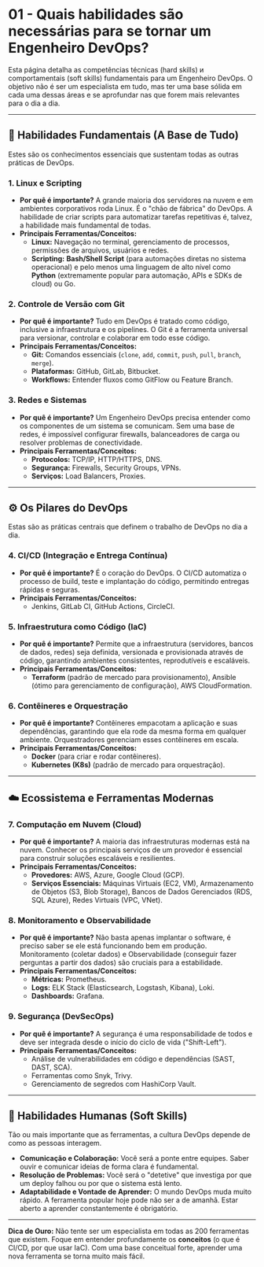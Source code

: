 # 01 - Quais habilidades são necessárias para se tornar um Engenheiro DevOps?

Esta página detalha as competências técnicas (hard skills) и comportamentais (soft skills) fundamentais para um Engenheiro DevOps. O objetivo não é ser um especialista em tudo, mas ter uma base sólida em cada uma dessas áreas e se aprofundar nas que forem mais relevantes para o dia a dia.

---

## 🚀 Habilidades Fundamentais (A Base de Tudo)

Estes são os conhecimentos essenciais que sustentam todas as outras práticas de DevOps.

### 1. Linux e Scripting
* **Por quê é importante?** A grande maioria dos servidores na nuvem e em ambientes corporativos roda Linux. É o "chão de fábrica" do DevOps. A habilidade de criar scripts para automatizar tarefas repetitivas é, talvez, a habilidade mais fundamental de todas.
* **Principais Ferramentas/Conceitos:**
    * **Linux:** Navegação no terminal, gerenciamento de processos, permissões de arquivos, usuários e redes.
    * **Scripting:** **Bash/Shell Script** (para automações diretas no sistema operacional) e pelo menos uma linguagem de alto nível como **Python** (extremamente popular para automação, APIs e SDKs de cloud) ou Go.

### 2. Controle de Versão com Git
* **Por quê é importante?** Tudo em DevOps é tratado como código, inclusive a infraestrutura e os pipelines. O Git é a ferramenta universal para versionar, controlar e colaborar em todo esse código.
* **Principais Ferramentas/Conceitos:**
    * **Git:** Comandos essenciais (`clone`, `add`, `commit`, `push`, `pull`, `branch`, `merge`).
    * **Plataformas:** GitHub, GitLab, Bitbucket.
    * **Workflows:** Entender fluxos como GitFlow ou Feature Branch.

### 3. Redes e Sistemas
* **Por quê é importante?** Um Engenheiro DevOps precisa entender como os componentes de um sistema se comunicam. Sem uma base de redes, é impossível configurar firewalls, balanceadores de carga ou resolver problemas de conectividade.
* **Principais Ferramentas/Conceitos:**
    * **Protocolos:** TCP/IP, HTTP/HTTPS, DNS.
    * **Segurança:** Firewalls, Security Groups, VPNs.
    * **Serviços:** Load Balancers, Proxies.

---

## ⚙️ Os Pilares do DevOps

Estas são as práticas centrais que definem o trabalho de DevOps no dia a dia.

### 4. CI/CD (Integração e Entrega Contínua)
* **Por quê é importante?** É o coração do DevOps. O CI/CD automatiza o processo de build, teste e implantação do código, permitindo entregas rápidas e seguras.
* **Principais Ferramentas/Conceitos:**
    * Jenkins, GitLab CI, GitHub Actions, CircleCI.

### 5. Infraestrutura como Código (IaC)
* **Por quê é importante?** Permite que a infraestrutura (servidores, bancos de dados, redes) seja definida, versionada e provisionada através de código, garantindo ambientes consistentes, reprodutíveis e escaláveis.
* **Principais Ferramentas/Conceitos:**
    * **Terraform** (padrão de mercado para provisionamento), Ansible (ótimo para gerenciamento de configuração), AWS CloudFormation.

### 6. Contêineres e Orquestração
* **Por quê é importante?** Contêineres empacotam a aplicação e suas dependências, garantindo que ela rode da mesma forma em qualquer ambiente. Orquestradores gerenciam esses contêineres em escala.
* **Principais Ferramentas/Conceitos:**
    * **Docker** (para criar e rodar contêineres).
    * **Kubernetes (K8s)** (padrão de mercado para orquestração).

---

## ☁️ Ecossistema e Ferramentas Modernas

### 7. Computação em Nuvem (Cloud)
* **Por quê é importante?** A maioria das infraestruturas modernas está na nuvem. Conhecer os principais serviços de um provedor é essencial para construir soluções escaláveis e resilientes.
* **Principais Ferramentas/Conceitos:**
    * **Provedores:** AWS, Azure, Google Cloud (GCP).
    * **Serviços Essenciais:** Máquinas Virtuais (EC2, VM), Armazenamento de Objetos (S3, Blob Storage), Bancos de Dados Gerenciados (RDS, SQL Azure), Redes Virtuais (VPC, VNet).

### 8. Monitoramento e Observabilidade
* **Por quê é importante?** Não basta apenas implantar o software, é preciso saber se ele está funcionando bem em produção. Monitoramento (coletar dados) e Observabilidade (conseguir fazer perguntas a partir dos dados) são cruciais para a estabilidade.
* **Principais Ferramentas/Conceitos:**
    * **Métricas:** Prometheus.
    * **Logs:** ELK Stack (Elasticsearch, Logstash, Kibana), Loki.
    * **Dashboards:** Grafana.

### 9. Segurança (DevSecOps)
* **Por quê é importante?** A segurança é uma responsabilidade de todos e deve ser integrada desde o início do ciclo de vida ("Shift-Left").
* **Principais Ferramentas/Conceitos:**
    * Análise de vulnerabilidades em código e dependências (SAST, DAST, SCA).
    * Ferramentas como Snyk, Trivy.
    * Gerenciamento de segredos com HashiCorp Vault.

---

## 🤝 Habilidades Humanas (Soft Skills)

Tão ou mais importante que as ferramentas, a cultura DevOps depende de como as pessoas interagem.

* **Comunicação e Colaboração:** Você será a ponte entre equipes. Saber ouvir e comunicar ideias de forma clara é fundamental.
* **Resolução de Problemas:** Você será o "detetive" que investiga por que um deploy falhou ou por que o sistema está lento.
* **Adaptabilidade e Vontade de Aprender:** O mundo DevOps muda muito rápido. A ferramenta popular hoje pode não ser a de amanhã. Estar aberto a aprender constantemente é obrigatório.

---
**Dica de Ouro:** Não tente ser um especialista em todas as 200 ferramentas que existem. Foque em entender profundamente os **conceitos** (o que é CI/CD, por que usar IaC). Com uma base conceitual forte, aprender uma nova ferramenta se torna muito mais fácil.